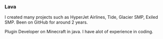 ### Lava

I created many projects such as HyperJet Airlines, Tide, Glacier SMP, Exiled SMP.
Been on GitHub for around 2 years.

Plugin Developer on Minecraft in java.
I have alot of experience in coding.

<!--
**RealLava/RealLava** is a ✨ _special_ ✨ repository because its `README.md` (this file) appears on your GitHub profile.

Here are some ideas to get you started:

- 🔭 I’m currently working on ...
- 🌱 I’m currently learning ...
- 👯 I’m looking to collaborate on ...
- 🤔 I’m looking for help with ...
- 💬 Ask me about ...
- 📫 How to reach me: ...
- 😄 Pronouns: ...
- ⚡ Fun fact: ...
-->
